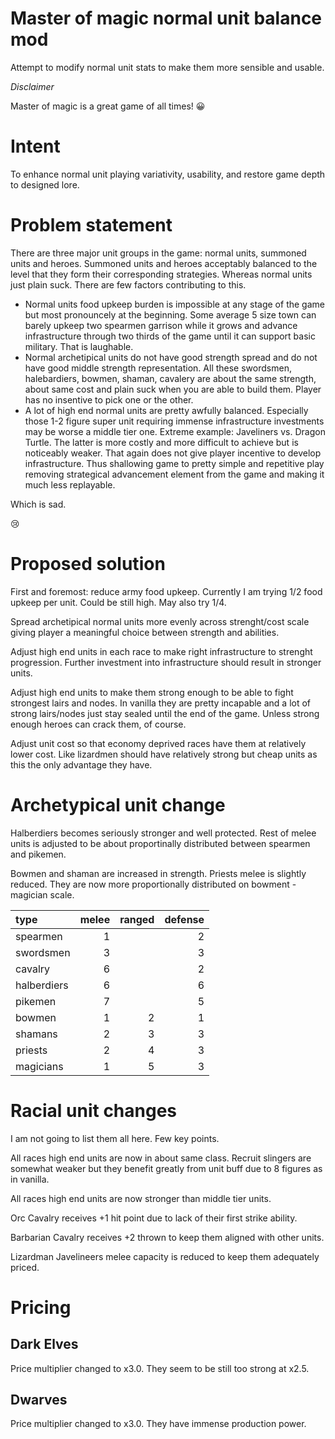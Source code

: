# Master of magic normal unit balance mod

Attempt to modify normal unit stats to make them more sensible and usable.

_Disclaimer_

Master of magic is a great game of all times! 😀

# Intent

To enhance normal unit playing variativity, usability, and restore game depth to designed lore.

# Problem statement

There are three major unit groups in the game: normal units, summoned units and heroes. Summoned units and heroes acceptably balanced to the level that they form their corresponding strategies. Whereas normal units just plain suck. There are few factors contributing to this.

* Normal units food upkeep burden is impossible at any stage of the game but most pronouncely at the beginning. Some average 5 size town can barely upkeep two spearmen garrison while it grows and advance infrastructure through two thirds of the game until it can support basic military. That is laughable.
* Normal archetipical units do not have good strength spread and do not have good middle strength representation. All these swordsmen, halebardiers, bowmen, shaman, cavalery are about the same strength, about same cost and plain suck when you are able to build them. Player has no insentive to pick one or the other.
* A lot of high end normal units are pretty awfully balanced. Especially those 1-2 figure super unit requiring immense infrastructure investments may be worse a middle tier one. Extreme example: Javeliners vs. Dragon Turtle. The latter is more costly and more difficult to achieve but is noticeably weaker. That again does not give player incentive to develop infrastructure. Thus shallowing game to pretty simple and repetitive play removing strategical advancement element from the game and making it much less replayable.

Which is sad.

😢

# Proposed solution

First and foremost: reduce army food upkeep. Currently I am trying 1/2 food upkeep per unit. Could be still high. May also try 1/4.

Spread archetipical normal units more evenly across strenght/cost scale giving player a meaningful choice between strength and abilities.

Adjust high end units in each race to make right infrastructure to strenght progression. Further investment into infrastructure should result in stronger units.

Adjust high end units to make them strong enough to be able to fight strongest lairs and nodes. In vanilla they are pretty incapable and a lot of strong lairs/nodes just stay sealed until the end of the game. Unless strong enough heroes can crack them, of course.

Adjust unit cost so that economy deprived races have them at relatively lower cost. Like lizardmen should have relatively strong but cheap units as this the only advantage they have.

# Archetypical unit change

Halberdiers becomes seriously stronger and well protected. Rest of melee units is adjusted to be about proportinally distributed between spearmen and pikemen.

Bowmen and shaman are increased in strength. Priests melee is slightly reduced. They are now more proportionally distributed on bowment - magician scale.

|type|melee|ranged|defense|
|:----|----:|----:|----:|
|spearmen|1||2|
|swordsmen|3||3|
|cavalry|6||2|
|halberdiers|6||6|
|pikemen|7||5|
|bowmen|1|2|1|
|shamans|2|3|3|
|priests|2|4|3|
|magicians|1|5|3|

# Racial unit changes

I am not going to list them all here. Few key points.

All races high end units are now in about same class. Recruit slingers are somewhat weaker but they benefit greatly from unit buff due to 8 figures as in vanilla.

All races high end units are now stronger than middle tier units.

Orc Cavalry receives +1 hit point due to lack of their first strike ability.

Barbarian Cavalry receives +2 thrown to keep them aligned with other units.

Lizardman Javelineers melee capacity is reduced to keep them adequately priced.

# Pricing

## Dark Elves

Price multiplier changed to x3.0. They seem to be still too strong at x2.5.

## Dwarves

Price multiplier changed to x3.0. They have immense production power.

